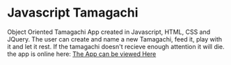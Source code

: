 Javascript Tamagachi
=======================

Object Oriented Tamagachi App created in Javascript, HTML, CSS and JQuery. The user can create and name a new Tamagachi, feed it, play with it and let it rest. If the tamagachi doesn't recieve enough attention it will die.
the app is online here:
[The App can be viewed Here](http://tamagachi.site44.com/)
